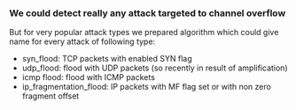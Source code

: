 ### We could detect really any attack targeted to channel overflow

But for very popular attack types we prepared algorithm which could give name for every attack of following type:
- syn_flood: TCP packets with enabled SYN flag 
- udp_flood: flood with UDP packets (so recently in result of amplification)
- icmp flood: flood with ICMP packets
- ip_fragmentation_flood: IP packets with MF flag set or with non zero fragment offset
